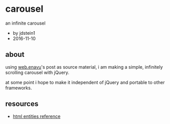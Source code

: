 # carousel

an infinite carousel

* by jdstein1
* 2016-11-10

## about

using [web.enavu](http://web.enavu.com/tutorials/making-an-infinite-jquery-carousel/)'s post as source material, i am making a simple, infinitely scrolling carousel with jQuery.

at some point i hope to make it independent of jQuery and portable to other frameworks.

## resources

* [html entities reference](http://htmlarrows.com/symbols/)